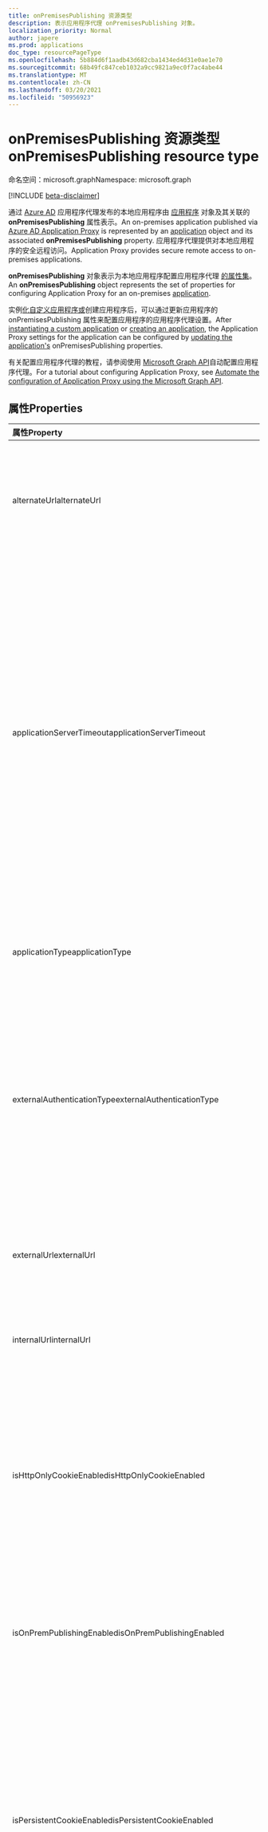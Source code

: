 ```yaml
---
title: onPremisesPublishing 资源类型
description: 表示应用程序代理 onPremisesPublishing 对象。
localization_priority: Normal
author: japere
ms.prod: applications
doc_type: resourcePageType
ms.openlocfilehash: 5b884d6f1aadb43d682cba1434ed4d31e0ae1e70
ms.sourcegitcommit: 68b49fc847ceb1032a9cc9821a9ec0f7ac4abe44
ms.translationtype: MT
ms.contentlocale: zh-CN
ms.lasthandoff: 03/20/2021
ms.locfileid: "50956923"
---
```

# <a name="onpremisespublishing-resource-type"></a><span data-ttu-id="75c2c-103">onPremisesPublishing 资源类型</span><span class="sxs-lookup"><span data-stu-id="75c2c-103">onPremisesPublishing resource type</span></span>

<span data-ttu-id="75c2c-104">命名空间：microsoft.graph</span><span class="sxs-lookup"><span data-stu-id="75c2c-104">Namespace: microsoft.graph</span></span>

[!INCLUDE [beta-disclaimer](../../includes/beta-disclaimer.md)]

<span data-ttu-id="75c2c-105">通过 [Azure AD](https://aka.ms/whyappproxy) 应用程序代理发布的本地应用程序由 [应用程序](application.md) 对象及其关联的 **onPremisesPublishing** 属性表示。</span><span class="sxs-lookup"><span data-stu-id="75c2c-105">An on-premises application published via [Azure AD Application Proxy](https://aka.ms/whyappproxy) is represented by an [application](application.md) object and its associated **onPremisesPublishing** property.</span></span> <span data-ttu-id="75c2c-106">应用程序代理提供对本地应用程序的安全远程访问。</span><span class="sxs-lookup"><span data-stu-id="75c2c-106">Application Proxy provides secure remote access to on-premises applications.</span></span>

<span data-ttu-id="75c2c-107">**onPremisesPublishing** 对象表示为本地应用程序配置应用程序代理 [的属性集](application.md)。</span><span class="sxs-lookup"><span data-stu-id="75c2c-107">An **onPremisesPublishing** object represents the set of properties for configuring Application Proxy for an on-premises [application](application.md).</span></span> 

<span data-ttu-id="75c2c-108">实例[化自定义应用程序或](../api/applicationtemplate-instantiate.md)创建应用程序后，[](../api/application-post-applications.md)可以通过更新应用程序的 onPremisesPublishing 属性来[](../api/application-update.md)配置应用程序的应用程序代理设置。</span><span class="sxs-lookup"><span data-stu-id="75c2c-108">After [instantiating a custom application](../api/applicationtemplate-instantiate.md) or [creating an application](../api/application-post-applications.md), the Application Proxy settings for the application can be configured by [updating the application's](../api/application-update.md) onPremisesPublishing properties.</span></span>

<span data-ttu-id="75c2c-109">有关配置应用程序代理的教程，请参阅使用 [Microsoft Graph API](/graph/application-proxy-configure-api)自动配置应用程序代理。</span><span class="sxs-lookup"><span data-stu-id="75c2c-109">For a tutorial about configuring Application Proxy, see [Automate the configuration of Application Proxy using the Microsoft Graph API](/graph/application-proxy-configure-api).</span></span>

## <a name="properties"></a><span data-ttu-id="75c2c-110">属性</span><span class="sxs-lookup"><span data-stu-id="75c2c-110">Properties</span></span>

| <span data-ttu-id="75c2c-111">属性</span><span class="sxs-lookup"><span data-stu-id="75c2c-111">Property</span></span>|<span data-ttu-id="75c2c-112">类型</span><span class="sxs-lookup"><span data-stu-id="75c2c-112">Type</span></span>|<span data-ttu-id="75c2c-113">说明</span><span class="sxs-lookup"><span data-stu-id="75c2c-113">Description</span></span>|
|:---------------|:--------|:----------|
|<span data-ttu-id="75c2c-114">alternateUrl</span><span class="sxs-lookup"><span data-stu-id="75c2c-114">alternateUrl</span></span>|<span data-ttu-id="75c2c-115">String</span><span class="sxs-lookup"><span data-stu-id="75c2c-115">String</span></span>| <span data-ttu-id="75c2c-116">如果要在多个应用程序代理应用程序前面配置流量管理器，则 alternateUrl 是将指向流量管理器的用户友好 URL。</span><span class="sxs-lookup"><span data-stu-id="75c2c-116">If you are configuring a traffic manager in front of multiple App Proxy applications, the alternateUrl is the user-friendly URL that will point to the traffic manager.</span></span> |
|<span data-ttu-id="75c2c-117">applicationServerTimeout</span><span class="sxs-lookup"><span data-stu-id="75c2c-117">applicationServerTimeout</span></span>|<span data-ttu-id="75c2c-118">String</span><span class="sxs-lookup"><span data-stu-id="75c2c-118">String</span></span>| <span data-ttu-id="75c2c-119">连接器在关闭连接之前等待后端应用程序响应的持续时间。</span><span class="sxs-lookup"><span data-stu-id="75c2c-119">The duration the connector will wait for a response from the backend application before closing the connection.</span></span> <span data-ttu-id="75c2c-120">可能的值是 `default` `long` 、。</span><span class="sxs-lookup"><span data-stu-id="75c2c-120">Possible values are `default`, `long`.</span></span> <span data-ttu-id="75c2c-121">设置为默认值时，后端应用程序超时的长度为 85 秒。</span><span class="sxs-lookup"><span data-stu-id="75c2c-121">When set to default, the backend application timeout has a length of 85 seconds.</span></span> <span data-ttu-id="75c2c-122">设置为长时，后端超时将增加到 180 秒。</span><span class="sxs-lookup"><span data-stu-id="75c2c-122">When set to long, the backend timeout is increased to 180 seconds.</span></span> <span data-ttu-id="75c2c-123">如果服务器响应请求的时间超过 85 秒，或者无法访问应用程序并且错误状态为" `long` 后端超时"，请使用 。</span><span class="sxs-lookup"><span data-stu-id="75c2c-123">Use `long` if your server takes more than 85 seconds to respond to requests or if you are unable to access the application and the error status is "Backend Timeout".</span></span> <span data-ttu-id="75c2c-124">默认值为 `default`。</span><span class="sxs-lookup"><span data-stu-id="75c2c-124">Default value is `default`.</span></span> |
|<span data-ttu-id="75c2c-125">applicationType</span><span class="sxs-lookup"><span data-stu-id="75c2c-125">applicationType</span></span>|<span data-ttu-id="75c2c-126">String</span><span class="sxs-lookup"><span data-stu-id="75c2c-126">String</span></span>| <span data-ttu-id="75c2c-127">指示此应用程序是否配置了应用程序代理。</span><span class="sxs-lookup"><span data-stu-id="75c2c-127">Indicates if this application is an Application Proxy configured application.</span></span> <span data-ttu-id="75c2c-128">这是由系统预先设置的。</span><span class="sxs-lookup"><span data-stu-id="75c2c-128">This is pre-set by the system.</span></span> <span data-ttu-id="75c2c-129">只读。</span><span class="sxs-lookup"><span data-stu-id="75c2c-129">Read-only.</span></span> |
|<span data-ttu-id="75c2c-130">externalAuthenticationType</span><span class="sxs-lookup"><span data-stu-id="75c2c-130">externalAuthenticationType</span></span>|<span data-ttu-id="75c2c-131">externalAuthenticationType</span><span class="sxs-lookup"><span data-stu-id="75c2c-131">externalAuthenticationType</span></span>| <span data-ttu-id="75c2c-132">详细说明应用程序的预身份验证设置。</span><span class="sxs-lookup"><span data-stu-id="75c2c-132">Details the pre-authentication setting for the application.</span></span> <span data-ttu-id="75c2c-133">预身份验证强制用户在访问应用之前必须进行身份验证。</span><span class="sxs-lookup"><span data-stu-id="75c2c-133">Pre-authentication enforces that users must authenticate before accessing the app.</span></span> <span data-ttu-id="75c2c-134">Passthru 不需要身份验证。</span><span class="sxs-lookup"><span data-stu-id="75c2c-134">Passthru does not require authentication.</span></span> <span data-ttu-id="75c2c-135">可取值为：`passthru`、`aadPreAuthentication`。</span><span class="sxs-lookup"><span data-stu-id="75c2c-135">Possible values are: `passthru`, `aadPreAuthentication`.</span></span> |
|<span data-ttu-id="75c2c-136">externalUrl</span><span class="sxs-lookup"><span data-stu-id="75c2c-136">externalUrl</span></span>|<span data-ttu-id="75c2c-137">String</span><span class="sxs-lookup"><span data-stu-id="75c2c-137">String</span></span>| <span data-ttu-id="75c2c-138">应用程序的已发布外部 URL。</span><span class="sxs-lookup"><span data-stu-id="75c2c-138">The published external url for the application.</span></span> <span data-ttu-id="75c2c-139">例如，https://intranet-contoso.msappproxy.net/。</span><span class="sxs-lookup"><span data-stu-id="75c2c-139">For example, https://intranet-contoso.msappproxy.net/.</span></span>  |
|<span data-ttu-id="75c2c-140">internalUrl</span><span class="sxs-lookup"><span data-stu-id="75c2c-140">internalUrl</span></span>|<span data-ttu-id="75c2c-141">String</span><span class="sxs-lookup"><span data-stu-id="75c2c-141">String</span></span>| <span data-ttu-id="75c2c-142">应用程序的内部 URL。</span><span class="sxs-lookup"><span data-stu-id="75c2c-142">The internal url of the application.</span></span> <span data-ttu-id="75c2c-143">例如，https://intranet/。</span><span class="sxs-lookup"><span data-stu-id="75c2c-143">For example, https://intranet/.</span></span> |
|<span data-ttu-id="75c2c-144">isHttpOnlyCookieEnabled</span><span class="sxs-lookup"><span data-stu-id="75c2c-144">isHttpOnlyCookieEnabled</span></span>|<span data-ttu-id="75c2c-145">Boolean</span><span class="sxs-lookup"><span data-stu-id="75c2c-145">Boolean</span></span>| <span data-ttu-id="75c2c-146">指示 HTTPOnly Cookie 标记是否应在 HTTP 响应标头中设置。</span><span class="sxs-lookup"><span data-stu-id="75c2c-146">Indicates if the HTTPOnly cookie flag should be set in the HTTP response headers.</span></span> <span data-ttu-id="75c2c-147">将此值设置为让应用程序代理 Cookie 在 HTTP 响应标头中包括 `true` HTTPOnly 标志。</span><span class="sxs-lookup"><span data-stu-id="75c2c-147">Set this value to `true` to have Application Proxy cookies include the HTTPOnly flag in the HTTP response headers.</span></span> <span data-ttu-id="75c2c-148">如果使用远程桌面服务，将此值设置为 False。</span><span class="sxs-lookup"><span data-stu-id="75c2c-148">If using Remote Desktop Services, set this value to False.</span></span> <span data-ttu-id="75c2c-149">默认值为 `false`。</span><span class="sxs-lookup"><span data-stu-id="75c2c-149">Default value is `false`.</span></span> |
|<span data-ttu-id="75c2c-150">isOnPremPublishingEnabled</span><span class="sxs-lookup"><span data-stu-id="75c2c-150">isOnPremPublishingEnabled</span></span>|<span data-ttu-id="75c2c-151">Boolean</span><span class="sxs-lookup"><span data-stu-id="75c2c-151">Boolean</span></span>| <span data-ttu-id="75c2c-152">指示应用程序当前是否正在通过应用程序代理发布。</span><span class="sxs-lookup"><span data-stu-id="75c2c-152">Indicates if the application is currently being published via Application Proxy or not.</span></span> <span data-ttu-id="75c2c-153">这是由系统预先设置的。</span><span class="sxs-lookup"><span data-stu-id="75c2c-153">This is pre-set by the system.</span></span> <span data-ttu-id="75c2c-154">只读。</span><span class="sxs-lookup"><span data-stu-id="75c2c-154">Read-only.</span></span> |
|<span data-ttu-id="75c2c-155">isPersistentCookieEnabled</span><span class="sxs-lookup"><span data-stu-id="75c2c-155">isPersistentCookieEnabled</span></span>|<span data-ttu-id="75c2c-156">Boolean</span><span class="sxs-lookup"><span data-stu-id="75c2c-156">Boolean</span></span>| <span data-ttu-id="75c2c-157">指示是否应在 HTTP 响应标头中设置永久性 Cookie 标记。</span><span class="sxs-lookup"><span data-stu-id="75c2c-157">Indicates if the Persistent cookie flag should be set in the HTTP response headers.</span></span> <span data-ttu-id="75c2c-158">将此值设置为 `false` 。</span><span class="sxs-lookup"><span data-stu-id="75c2c-158">Keep this value set to `false`.</span></span> <span data-ttu-id="75c2c-159">仅对进程之间无法共享 Cookie 的应用程序使用此设置。</span><span class="sxs-lookup"><span data-stu-id="75c2c-159">Only use this setting for applications that can't share cookies between processes.</span></span> <span data-ttu-id="75c2c-160">有关 Cookie 设置详细信息，请参阅访问 [Azure Active Directory](/azure/active-directory/manage-apps/application-proxy-configure-cookie-settings)中的本地应用程序的 Cookie 设置。</span><span class="sxs-lookup"><span data-stu-id="75c2c-160">For more information about cookie settings, see [Cookie settings for accessing on-premises applications in Azure Active Directory](/azure/active-directory/manage-apps/application-proxy-configure-cookie-settings).</span></span> <span data-ttu-id="75c2c-161">默认值为 `false`。</span><span class="sxs-lookup"><span data-stu-id="75c2c-161">Default value is `false`.</span></span> |
|<span data-ttu-id="75c2c-162">isSecureCookieEnabled</span><span class="sxs-lookup"><span data-stu-id="75c2c-162">isSecureCookieEnabled</span></span>|<span data-ttu-id="75c2c-163">Boolean</span><span class="sxs-lookup"><span data-stu-id="75c2c-163">Boolean</span></span>| <span data-ttu-id="75c2c-164">指示是否应在 HTTP 响应标头中设置安全 Cookie 标记。</span><span class="sxs-lookup"><span data-stu-id="75c2c-164">Indicates if the Secure cookie flag should be set in the HTTP response headers.</span></span> <span data-ttu-id="75c2c-165">将此值设置为通过安全通道（如加密的 HTTPS 请求）传输 `true` Cookie。</span><span class="sxs-lookup"><span data-stu-id="75c2c-165">Set this value to `true` to transmit cookies over a secure channel such as an encrypted HTTPS request.</span></span> <span data-ttu-id="75c2c-166">默认值为 `true`。</span><span class="sxs-lookup"><span data-stu-id="75c2c-166">Default value is `true`.</span></span>|
|<span data-ttu-id="75c2c-167">isTranslateHostHeaderEnabled</span><span class="sxs-lookup"><span data-stu-id="75c2c-167">isTranslateHostHeaderEnabled</span></span>|<span data-ttu-id="75c2c-168">Boolean</span><span class="sxs-lookup"><span data-stu-id="75c2c-168">Boolean</span></span>| <span data-ttu-id="75c2c-169">指示应用程序是否应转换响应标头中的 URL。</span><span class="sxs-lookup"><span data-stu-id="75c2c-169">Indicates if the application should translate urls in the reponse headers.</span></span> <span data-ttu-id="75c2c-170">将此值保留为 ，除非您的应用程序在身份验证请求中需要原始 `true` 主机头。</span><span class="sxs-lookup"><span data-stu-id="75c2c-170">Keep this value as `true` unless your application required the original host header in the authentication request.</span></span> <span data-ttu-id="75c2c-171">默认值为 `true`。</span><span class="sxs-lookup"><span data-stu-id="75c2c-171">Default value is `true`.</span></span>|
|<span data-ttu-id="75c2c-172">isTranslateLinksInBodyEnabled</span><span class="sxs-lookup"><span data-stu-id="75c2c-172">isTranslateLinksInBodyEnabled</span></span>|<span data-ttu-id="75c2c-173">Boolean</span><span class="sxs-lookup"><span data-stu-id="75c2c-173">Boolean</span></span>| <span data-ttu-id="75c2c-174">指示应用程序是否应在应用程序正文中翻译 URL。</span><span class="sxs-lookup"><span data-stu-id="75c2c-174">Indicates if the application should translate urls in the application body.</span></span> <span data-ttu-id="75c2c-175">将此值保留为 ，除非您具有指向其他本地应用程序的硬编码 HTML 链接 `false` ，并且不使用自定义域。</span><span class="sxs-lookup"><span data-stu-id="75c2c-175">Keep this value as `false` unless you have hardcoded HTML links to other on-premises applications and don't use custom domains.</span></span> <span data-ttu-id="75c2c-176">有关详细信息，请参阅使用 [应用程序代理链接翻译](/azure/active-directory/manage-apps/application-proxy-configure-hard-coded-link-translation)。</span><span class="sxs-lookup"><span data-stu-id="75c2c-176">For more information, see [Link translation with Application Proxy](/azure/active-directory/manage-apps/application-proxy-configure-hard-coded-link-translation).</span></span> <span data-ttu-id="75c2c-177">默认值为 `false`。</span><span class="sxs-lookup"><span data-stu-id="75c2c-177">Default value is `false`.</span></span>|
|<span data-ttu-id="75c2c-178">singleSignOnSettings</span><span class="sxs-lookup"><span data-stu-id="75c2c-178">singleSignOnSettings</span></span>|[<span data-ttu-id="75c2c-179">onPremisesPublishingSingleSignOn</span><span class="sxs-lookup"><span data-stu-id="75c2c-179">onPremisesPublishingSingleSignOn</span></span>](onpremisespublishingsinglesignon.md)| <span data-ttu-id="75c2c-180">表示本地应用程序的单一登录配置。</span><span class="sxs-lookup"><span data-stu-id="75c2c-180">Represents the single sign-on configuration for the on-premises application.</span></span> |
|<span data-ttu-id="75c2c-181">verifiedCustomDomainCertificatesMetadata</span><span class="sxs-lookup"><span data-stu-id="75c2c-181">verifiedCustomDomainCertificatesMetadata</span></span>|[<span data-ttu-id="75c2c-182">verifiedCustomDomainCertificatesMetadata</span><span class="sxs-lookup"><span data-stu-id="75c2c-182">verifiedCustomDomainCertificatesMetadata</span></span>](verifiedcustomdomaincertificatesmetadata.md)| <span data-ttu-id="75c2c-183">使用自定义域时与应用程序关联的证书的详细信息。</span><span class="sxs-lookup"><span data-stu-id="75c2c-183">Details of the certificate associated with the application when a custom domain is in use.</span></span> <span data-ttu-id="75c2c-184">`null` 使用默认域时。</span><span class="sxs-lookup"><span data-stu-id="75c2c-184">`null` when using the default domain.</span></span> <span data-ttu-id="75c2c-185">只读。</span><span class="sxs-lookup"><span data-stu-id="75c2c-185">Read-only.</span></span>|
|<span data-ttu-id="75c2c-186">verifiedCustomDomainKeyCredential</span><span class="sxs-lookup"><span data-stu-id="75c2c-186">verifiedCustomDomainKeyCredential</span></span>|[<span data-ttu-id="75c2c-187">keyCredential</span><span class="sxs-lookup"><span data-stu-id="75c2c-187">keyCredential</span></span>](keycredential.md)| <span data-ttu-id="75c2c-188">使用的自定义域的关联密钥凭据。</span><span class="sxs-lookup"><span data-stu-id="75c2c-188">The associated key credential for the custom domain used.</span></span> |
|<span data-ttu-id="75c2c-189">verifiedCustomDomainPasswordCredential</span><span class="sxs-lookup"><span data-stu-id="75c2c-189">verifiedCustomDomainPasswordCredential</span></span>|[<span data-ttu-id="75c2c-190">passwordCredential</span><span class="sxs-lookup"><span data-stu-id="75c2c-190">passwordCredential</span></span>](passwordcredential.md)| <span data-ttu-id="75c2c-191">使用的自定义域的关联密码凭据。</span><span class="sxs-lookup"><span data-stu-id="75c2c-191">The associated password credential for the custom domain used.</span></span> |



## <a name="json-representation"></a><span data-ttu-id="75c2c-192">JSON 表示形式</span><span class="sxs-lookup"><span data-stu-id="75c2c-192">JSON representation</span></span>

<span data-ttu-id="75c2c-193">下面是资源的 JSON 表示形式。</span><span class="sxs-lookup"><span data-stu-id="75c2c-193">Here is a JSON representation of the resource.</span></span>

<!-- {
  "blockType": "resource",
  "optionalProperties": [

  ],
  "@odata.type": "microsoft.graph.onPremisesPublishing"
}-->

```json
{
  "alternateUrl": "String",
  "applicationServerTimeout": "String",
  "applicationType": "String",
  "externalAuthenticationType": "String",
  "externalUrl": "String",
  "internalUrl": "String",
  "isHttpOnlyCookieEnabled": true,
  "isOnPremPublishingEnabled": true,
  "isPersistentCookieEnabled": true,
  "isSecureCookieEnabled": true,
  "isTranslateHostHeaderEnabled": true,
  "isTranslateLinksInBodyEnabled": true,
  "singleSignOnSettings": {"@odata.type": "microsoft.graph.onPremisesPublishingSingleSignOn"},
  "verifiedCustomDomainCertificatesMetadata": {"@odata.type": "microsoft.graph.verifiedCustomDomainCertificatesMetadata"},
  "verifiedCustomDomainKeyCredential": {"@odata.type": "microsoft.graph.keyCredential"},
  "verifiedCustomDomainPasswordCredential": {"@odata.type": "microsoft.graph.passwordCredential"}
}

```

<!-- uuid: 8fcb5dbc-d5aa-4681-8e31-b001d5168d79
2019-02-04 14:57:30 UTC -->
<!--
{
  "type": "#page.annotation",
  "description": "onPremisesPublishing resource",
  "keywords": "",
  "section": "documentation",
  "tocPath": "",
  "suppressions": []
}
-->


